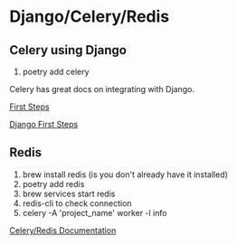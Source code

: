 # Django/Celery/Redis

## Celery using Django

1. poetry add celery

Celery has great docs on integrating with Django.

[First Steps](https://docs.celeryproject.org/en/stable/getting-started/first-steps-with-celery.html#first-steps-with-celery)

[Django First Steps](https://docs.celeryproject.org/en/stable/django/first-steps-with-django.html#index-0)

## Redis

1. brew install redis (is you don't already have it installed)
2. poetry add redis
3. brew services start redis
4. redis-cli to check connection
5. celery -A 'project_name' worker -l info

[Celery/Redis Documentation](https://docs.celeryproject.org/en/stable/getting-started/backends-and-brokers/redis.html)